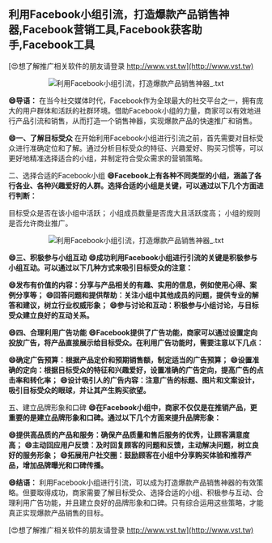 ## **利用Facebook小组引流，打造爆款产品销售神器,Facebook营销工具,Facebook获客助手,Facebook工具**

[😍想了解推广相关软件的朋友请登录 http://www.vst.tw](http://www.vst.tw)

 <center><img src="https://vst.tw/MP4/tuiguang/png/4.png" alt="利用Facebook小组引流，打造爆款产品销售神器_.txt"></center>

**😄导语：**
在当今社交媒体时代，Facebook作为全球最大的社交平台之一，拥有庞大的用户群体和活跃的社群环境。借助Facebook小组的力量，商家可以有效地进行产品引流和销售，从而打造一个销售神器，实现爆款产品的快速推广和销售。

**😄一、了解目标受众**
在开始利用Facebook小组进行引流之前，首先需要对目标受众进行准确定位和了解。通过分析目标受众的特征、兴趣爱好、购买习惯等，可以更好地精准选择适合的小组，并制定符合受众需求的营销策略。

二、选择合适的Facebook小组
**😄Facebook上有各种不同类型的小组，涵盖了各行各业、各种兴趣爱好的人群。选择合适的小组是关键，可以通过以下几个方面进行判断：**

目标受众是否在该小组中活跃；
小组成员数量是否庞大且活跃度高；
小组的规则是否允许商业推广。

 <center><img src="https://vst.tw/MP4/tuiguang/png/3.png" alt="利用Facebook小组引流，打造爆款产品销售神器_.txt"></center>

**😄三、积极参与小组互动**
**😄成功利用Facebook小组进行引流的关键是积极参与小组互动。可以通过以下几种方式来吸引目标受众的注意：**

**😄发布有价值的内容：分享与产品相关的有趣、实用的信息，例如使用心得、案例分享等；**
**😄回答问题和提供帮助：关注小组中其他成员的问题，提供专业的解答和建议，树立行业权威形象；**
**😄参与讨论和互动：积极参与小组讨论，与目标受众建立良好的互动关系。**

**😄四、合理利用广告功能**
**😄Facebook提供了广告功能，商家可以通过设置定向投放广告，将产品直接展示给目标受众。在利用广告功能时，需要注意以下几点：**

**😄确定广告预算：根据产品定价和预期销售额，制定适当的广告预算；**
**😄设置准确的定向：根据目标受众的特征和兴趣爱好，设置准确的广告定向，提高广告的点击率和转化率；**
**😄设计吸引人的广告内容：注意广告的标题、图片和文案设计，吸引目标受众的眼球，并让其产生购买欲望。**

五、建立品牌形象和口碑
**😄在Facebook小组中，商家不仅仅是在推销产品，更重要的是建立品牌形象和口碑。通过以下几个方面来提升品牌形象：**

**😄提供高品质的产品和服务：确保产品质量和售后服务的优秀，让顾客满意度高；**
**😄主动回应用户反馈：及时回复顾客的问题和反馈，主动解决问题，树立良好的服务形象；**
**😄拓展用户社交圈：鼓励顾客在小组中分享购买体验和推荐产品，增加品牌曝光和口碑传播。**

**😄结语：**
利用Facebook小组进行引流，可以成为打造爆款产品销售神器的有效策略。但要取得成功，商家需要了解目标受众、选择合适的小组、积极参与互动、合理利用广告功能，并且建立良好的品牌形象和口碑。只有综合运用这些策略，才能真正实现爆款产品销售的目标。

[😍想了解推广相关软件的朋友请登录 http://www.vst.tw](http://www.vst.tw)



